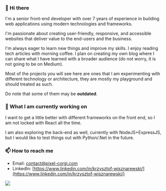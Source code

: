 ### 👋 Hi there 

I'm a senior front-end developer with over 7 years of experience in building web applications using modern technologies and frameworks. 

I'm passionate about creating user-friendly, responsive, and accessible websites that deliver value to the end-users and the business.

I'm always eager to learn new things and improve my skills. I enjoy reading tech articles with morning coffee. I plan on creating my own blog where I can share what I have learned with a broader audience (do not worry, it is not going to be on Medium).

Most of the projects you will see here are ones that I am experimenting with different technology or architecture, they are mostly my playground and should treated as such.

Do note that some of them may be **outdated**.


### 🔭 What I am currently working on

I want to get a little better with different frameworks on the front end, so I am not locked with React all the time. 

I am also exploring the back-end as well, currently with NodeJS+ExpressJS, but I would like to test things out with Python/.Net in the future.

### 📫 How to reach me

- Email: [contact@pixel-corgi.com](mailto:contact@pixel-corgi.com)
- LinkedIn: [https://www.linkedin.com/in/krzysztof-wisznarewski/](https://www.linkedin.com/in/krzysztof-wisznarewski/)

![](https://komarev.com/ghpvc/?username=ulthes)
